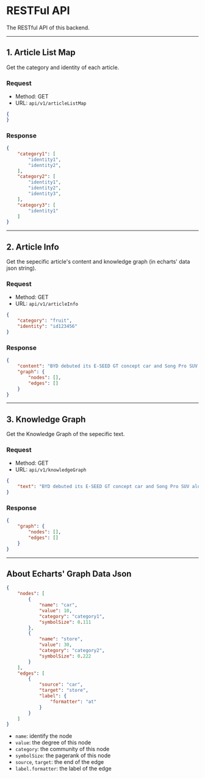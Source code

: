 # RESTFul API

The RESTful API of this backend.

---

## 1. Article List Map

Get the category and identity of each article.

### Request

* Method: GET
* URL: `api/v1/articleListMap`

```json
{
}
```

### Response

```json
{
    "category1": [
        "identity1",
        "identity2",
    ],
    "category2": [
        "identity1",
        "identity2",
        "identity3",
    ],
    "category3": [
        "identity1"
    ]
}
```

---

## 2. Article Info

Get the sepecific article's content and knowledge graph (in echarts' data json string).

### Request

* Method: GET
* URL: `api/v1/articleInfo`

```json
{
    "category": "fruit",
    "identity": "id123456"
}
```

### Response

```json
{
    "content": "BYD debuted its E-SEED GT concept car and Song Pro SUV alongside its all-new e-series models at the Shanghai International Automobile Industry Exhibition. ",
    "graph": {
        "nodes": [],
        "edges": []
    }
}
```

---

## 3. Knowledge Graph

Get the Knowledge Graph of the sepecific text.

### Request

* Method: GET
* URL: `api/v1/knowledgeGraph`

```json
{
    "text": "BYD debuted its E-SEED GT concept car and Song Pro SUV alongside its all-new e-series models at the Shanghai International Automobile Industry Exhibition. "
}

```

### Response

```json
{
    "graph": {
        "nodes": [],
        "edges": []
    }
}
```

---

## About Echarts' Graph Data Json

```json
{
    "nodes": [
        {
            "name": "car",
            "value": 10,
            "category": "category1",
            "symbolSize": 0.111
        },
        {
            "name": "store",
            "value": 30,
            "category": "category2",
            "symbolSize": 0.222
        }
    ],
    "edges": [
        {
            "source": "car",
            "target": "store",
            "label": {
                "formatter": "at"
            }
        }
    ]
}
```

* `name`: identify the node
* `value`: the degree of this node
* `category`: the community of this node
* `symbolSize`: the pagerank of this node
* `source`, `target`: the end of the edge
* `label.formatter`: the label of the edge
